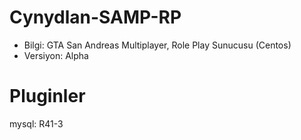 # Cynydlan-SAMP-RP
* Bilgi: GTA San Andreas Multiplayer, Role Play Sunucusu (Centos)
* Versiyon: Alpha

# Pluginler
mysql: R41-3